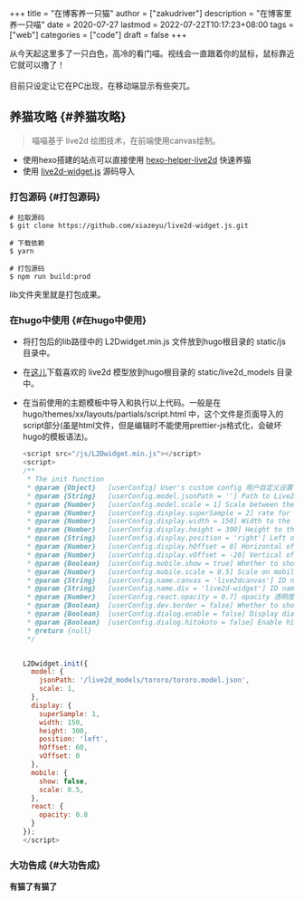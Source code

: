 +++
title = "在博客养一只猫"
author = ["zakudriver"]
description = "在博客里养一只喵"
date = 2020-07-27
lastmod = 2022-07-22T10:17:23+08:00
tags = ["web"]
categories = ["code"]
draft = false
+++

<div class="verse">

从今天起这里多了一只白色，高冷的看门喵。视线会一直跟着你的鼠标，鼠标靠近它就可以撸了！<br />
<br />
目前只设定让它在PC出现，在移动端显示有些突兀。<br />

</div>


## 养猫攻略 {#养猫攻略}

> 喵喵基于 live2d 绘图技术，在前端使用canvas绘制。

-   使用hexo搭建的站点可以直接使用 [hexo-helper-live2d](https://github.com/EYHN/hexo-helper-live2d) 快速养猫
-   使用 [live2d-widget.js](https://github.com/xiazeyu/live2d-widget.js) 源码导入


### 打包源码 {#打包源码}

```shell
# 拉取源码
$ git clone https://github.com/xiazeyu/live2d-widget.js.git

# 下载依赖
$ yarn

# 打包源码
$ npm run build:prod
```

lib文件夹里就是打包成果。


### 在hugo中使用 {#在hugo中使用}

-   将打包后的lib路径中的 L2Dwidget.min.js 文件放到hugo根目录的 static/js 目录中。

-   在[这儿](https://github.com/xiazeyu/live2d-widget-models)下载喜欢的 live2d 模型放到hugo根目录的 static/live2d_models 目录中。

-   在当前使用的主题模板中导入和执行以上代码。一般是在 hugo/themes/xx/layouts/partials/script.html 中，这个文件是页面导入的script部分(虽是html文件，但是编辑时不能使用prettier-js格式化，会破坏hugo的模板语法)。
    ```js
    <script src="/js/L2Dwidget.min.js"></script>
    <script>
    /**
    ​ * The init function
    ​ * @param {Object}   [userConfig] User's custom config 用户自定义设置
    ​ * @param {String}   [userConfig.model.jsonPath = ''] Path to Live2D model's main json eg. `https://test.com/miku.model.json` model主文件路径
    ​ * @param {Number}   [userConfig.model.scale = 1] Scale between the model and the canvas 模型与canvas的缩放
    ​ * @param {Number}   [userConfig.display.superSample = 2] rate for super sampling rate 超采样等级
    ​ * @param {Number}   [userConfig.display.width = 150] Width to the canvas which shows the model canvas的长度
    ​ * @param {Number}   [userConfig.display.height = 300] Height to the canvas which shows the model canvas的高度
    ​ * @param {String}   [userConfig.display.position = 'right'] Left of right side to show 显示位置：左或右
    ​ * @param {Number}   [userConfig.display.hOffset = 0] Horizontal offset of the canvas canvas水平偏移
    ​ * @param {Number}   [userConfig.display.vOffset = -20] Vertical offset of the canvas canvas垂直偏移
    ​ * @param {Boolean}  [userConfig.mobile.show = true] Whether to show on mobile device 是否在移动设备上显示
    ​ * @param {Number}   [userConfig.mobile.scale = 0.5] Scale on mobile device 移动设备上的缩放
    ​ * @param {String}   [userConfig.name.canvas = 'live2dcanvas'] ID name of the canvas canvas元素的ID
    ​ * @param {String}   [userConfig.name.div = 'live2d-widget'] ID name of the div div元素的ID
    ​ * @param {Number}   [userConfig.react.opacity = 0.7] opacity 透明度
    ​ * @param {Boolean}  [userConfig.dev.border = false] Whether to show border around the canvas 在canvas周围显示边界
    ​ * @param {Boolean}  [userConfig.dialog.enable = false] Display dialog 显示人物对话框
    ​ * @param {Boolean}  [userConfig.dialog.hitokoto = false] Enable hitokoto 使用一言API
    ​ * @return {null}
     */


    L2Dwidget.init({
      model: {
        jsonPath: '/live2d_models/tororo/tororo.model.json',
        scale: 1,
      },
      display: {
        superSample: 1,
        width: 150,
        height: 300,
        position: 'left',
        hOffset: 60,
        vOffset: 0
      },
      mobile: {
        show: false,
        scale: 0.5,
      },
      react: {
        opacity: 0.8
      }
    });
    </script>
    ```


### 大功告成 {#大功告成}

**有猫了有猫了**
